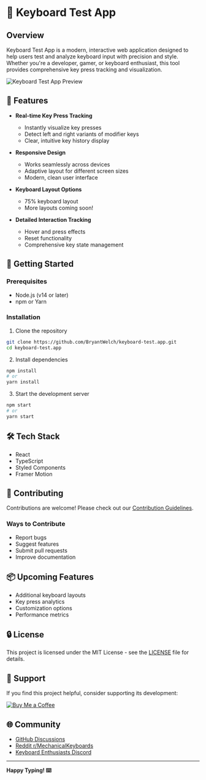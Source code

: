 # 🎹 Keyboard Test App

## Overview

Keyboard Test App is a modern, interactive web application designed to help users test and analyze keyboard input with precision and style. Whether you're a developer, gamer, or keyboard enthusiast, this tool provides comprehensive key press tracking and visualization.

![Keyboard Test App Preview](./docs/preview.png)

## 🌟 Features

- **Real-time Key Press Tracking**
  - Instantly visualize key presses
  - Detect left and right variants of modifier keys
  - Clear, intuitive key history display

- **Responsive Design**
  - Works seamlessly across devices
  - Adaptive layout for different screen sizes
  - Modern, clean user interface

- **Keyboard Layout Options**
  - 75% keyboard layout
  - More layouts coming soon!

- **Detailed Interaction Tracking**
  - Hover and press effects
  - Reset functionality
  - Comprehensive key state management

## 🚀 Getting Started

### Prerequisites

- Node.js (v14 or later)
- npm or Yarn

### Installation

1. Clone the repository
```bash
git clone https://github.com/BryantWelch/keyboard-test.app.git
cd keyboard-test.app
```

2. Install dependencies
```bash
npm install
# or
yarn install
```

3. Start the development server
```bash
npm start
# or
yarn start
```

## 🛠 Tech Stack

- React
- TypeScript
- Styled Components
- Framer Motion

## 🤝 Contributing

Contributions are welcome! Please check out our [Contribution Guidelines](CONTRIBUTING.md).

### Ways to Contribute
- Report bugs
- Suggest features
- Submit pull requests
- Improve documentation

## 📦 Upcoming Features

- Additional keyboard layouts
- Key press analytics
- Customization options
- Performance metrics

## 🔒 License

This project is licensed under the MIT License - see the [LICENSE](LICENSE) file for details.

## 💖 Support

If you find this project helpful, consider supporting its development:

[![Buy Me a Coffee](https://storage.ko-fi.com/cdn/kofi5.png)](https://ko-fi.com/V7V01A0SJC)

## 🌐 Community

- [GitHub Discussions](https://github.com/BryantWelch/keyboard-test.app/discussions)
- [Reddit r/MechanicalKeyboards](https://www.reddit.com/r/MechanicalKeyboards/)
- [Keyboard Enthusiasts Discord](https://discord.gg/mechanicalkeyboards)

---

**Happy Typing! ⌨️**
